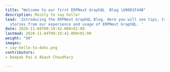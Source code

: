 ```yaml
---
title: "Welcome to our first ERPNext GraphQL  Blog \U0001F44B"
description: Mainly to say hello!
lead: 'Introducing the ERPNext GraphQL Blog. Here you will see tips, tricks and success
  stories from our experience and usage of ERPNext GraphQL. '
date: 2020-11-04T09:19:42.000+01:00
lastmod: 2020-11-04T09:19:42.000+01:00
weight: "50"
images:
- say-hello-to-doks.png
contributors:
- Deepak Pai & Akash Chaudhary

---
```


